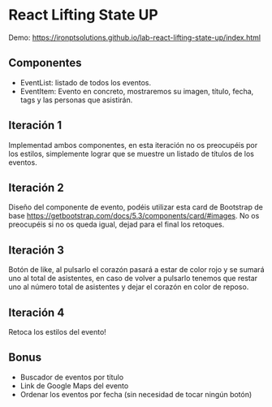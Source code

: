 # React Lifting State UP

Demo: https://ironptsolutions.github.io/lab-react-lifting-state-up/index.html

## Componentes

- EventList: listado de todos los eventos.
- EventItem: Evento en concreto, mostraremos su imagen, título, fecha, tags y las personas que asistirán.

## Iteración 1

Implementad ambos componentes, en esta iteración no os preocupéis por los estilos, simplemente lograr que se muestre un listado de títulos de los eventos.

## Iteración 2

Diseño del componente de evento, podéis utilizar esta card de Bootstrap de base https://getbootstrap.com/docs/5.3/components/card/#images.
No os preocupéis si no os queda igual, dejad para el final los retoques.

## Iteración 3

Botón de like, al pulsarlo el corazón pasará a estar de color rojo y se sumará uno al total de asistentes, en caso de volver a pulsarlo tenemos que restar uno al número total de asistentes y dejar el corazón en color de reposo.

## Iteración 4

Retoca los estilos del evento!

## Bonus

- Buscador de eventos por título
- Link de Google Maps del evento
- Ordenar los eventos por fecha (sin necesidad de tocar ningún botón)